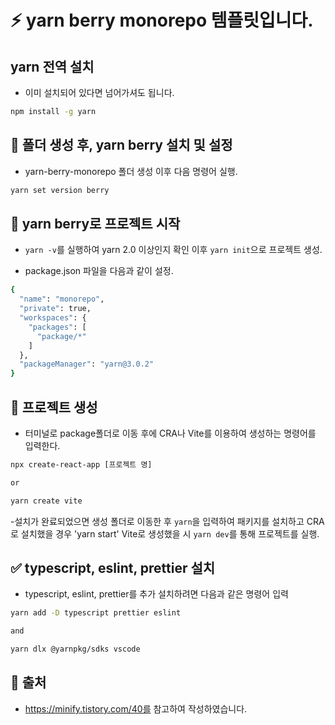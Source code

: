 # :zap: yarn berry monorepo 템플릿입니다.



## yarn 전역 설치 
- 이미 설치되어 있다면 넘어가셔도 됩니다.

```bash
npm install -g yarn
```

## :tada: 폴더 생성 후, yarn berry 설치 및 설정
- yarn-berry-monorepo 폴더 생성 이후 다음 명령어 실행.

```bash
yarn set version berry
```

## :rocket: yarn berry로 프로젝트 시작
- `yarn -v`를 실행하여 yarn 2.0 이상인지 확인 이후 `yarn init`으로 프로젝트 생성.

- package.json 파일을 다음과 같이 설정.
```bash
{
  "name": "monorepo",
  "private": true,
  "workspaces": {
    "packages": [
      "package/*"
    ]
  },
  "packageManager": "yarn@3.0.2"
}
```

## 📂 프로젝트 생성
- 터미널로 package폴더로 이동 후에 CRA나 Vite를 이용하여 생성하는 명령어를 입력한다.

```bash
npx create-react-app [프로젝트 명] 

or

yarn create vite
```

-설치가 완료되었으면 생성 폴더로 이동한 후 `yarn`을 입력하여 패키지를 설치하고 CRA로 설치했을 경우 'yarn start' Vite로 생성했을 시 `yarn dev`를 통해 프로젝트를 실행. 

## ✅ typescript, eslint, prettier 설치
- typescript, eslint, prettier를 추가 설치하려면 다음과 같은 명령어 입력
```bash
yarn add -D typescript prettier eslint

and

yarn dlx @yarnpkg/sdks vscode
```

## 📎 출처
- https://minify.tistory.com/40를 참고하여 작성하였습니다.
